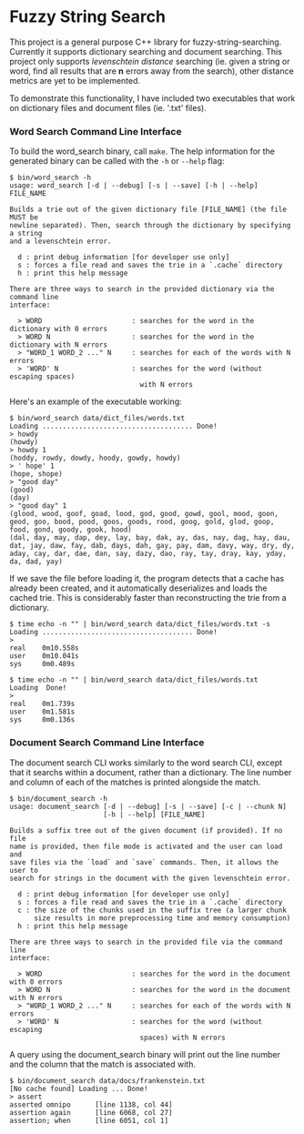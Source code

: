 # Fuzzy String Search
This project is a general purpose C++ library for fuzzy-string-searching. Currently it supports dictionary searching and document searching. This project only supports *levenschtein distance* searching (ie. given a string or word, find all results that are **n** errors away from the search), other distance metrics are yet to be implemented. 

To demonstrate this functionality, I have included two executables that work on dictionary files and document files (ie. '.txt' files). 

### Word Search Command Line Interface

To build the word_search binary, call `make`. The help information for the generated binary can be called with the `-h` or `--help` flag:
```
$ bin/word_search -h
usage: word_search [-d | --debug] [-s | --save] [-h | --help] FILE_NAME

Builds a trie out of the given dictionary file [FILE_NAME] (the file MUST be
newline separated). Then, search through the dictionary by specifying a string
and a levenschtein error.

  d : print debug information [for developer use only]
  s : forces a file read and saves the trie in a `.cache` directory
  h : print this help message

There are three ways to search in the provided dictionary via the command line
interface:

  > WORD                      : searches for the word in the dictionary with 0 errors
  > WORD N                    : searches for the word in the dictionary with N errors
  > "WORD_1 WORD_2 ..." N     : searches for each of the words with N errors
  > 'WORD' N                  : searches for the word (without escaping spaces)
                                with N errors
```

Here's an example of the executable working:

```
$ bin/word_search data/dict_files/words.txt 
Loading ..................................... Done!
> howdy
(howdy)
> howdy 1
(hoddy, rowdy, dowdy, hoody, gowdy, howdy)
> ' hope' 1
(hope, shope)
> "good day"
(good)
(day)
> "good day" 1
(glood, wood, goof, goad, lood, god, good, gowd, gool, mood, goon, geod, goo, bood, pood, goos, goods, rood, goog, gold, glod, goop, food, gond, goody, gook, hood)
(dal, day, may, dap, dey, lay, bay, dak, ay, das, nay, dag, hay, dau, dat, jay, daw, fay, dab, days, dah, gay, pay, dam, davy, way, dry, dy, aday, cay, dar, dae, dan, say, dazy, dao, ray, tay, dray, kay, yday, da, dad, yay)
```

If we save the file before loading it, the program detects that a cache has already been created, and it automatically deserializes and loads the cached trie. This is considerably faster than reconstructing the trie from a dictionary.
```
$ time echo -n "" | bin/word_search data/dict_files/words.txt -s
Loading ..................................... Done!
> 
real    0m10.558s
user    0m10.041s
sys     0m0.489s

$ time echo -n "" | bin/word_search data/dict_files/words.txt
Loading  Done!
> 
real    0m1.739s
user    0m1.581s
sys     0m0.136s
```

### Document Search Command Line Interface

The document search CLI works similarly to the word search CLI, except that it searchs within a document, rather than a dictionary. The line number and column of each of the matches is printed alongside the match. 
```
$ bin/document_search -h
usage: document_search [-d | --debug] [-s | --save] [-c | --chunk N]
                       [-h | --help] [FILE_NAME]

Builds a suffix tree out of the given document (if provided). If no file
name is provided, then file mode is activated and the user can load and
save files via the `load` and `save` commands. Then, it allows the user to
search for strings in the document with the given levenschtein error.

  d : print debug information [for developer use only]
  s : forces a file read and saves the trie in a `.cache` directory
  c : the size of the chunks used in the suffix tree (a larger chunk
      size results in more preprocessing time and memory consumption)
  h : print this help message

There are three ways to search in the provided file via the command line
interface:

  > WORD                      : searches for the word in the document with 0 errors
  > WORD N                    : searches for the word in the document with N errors
  > "WORD_1 WORD_2 ..." N     : searches for each of the words with N errors
  > 'WORD' N                  : searches for the word (without escaping 
                                spaces) with N errors
```

A query using the document_search binary will print out the line number and the column that the match is associated with. 
```
$ bin/document_search data/docs/frankenstein.txt
[No cache found] Loading ... Done!
> assert
asserted omnipo      [line 1138, col 44]
assertion again      [line 6068, col 27]
assertion; when      [line 6051, col 1]
```